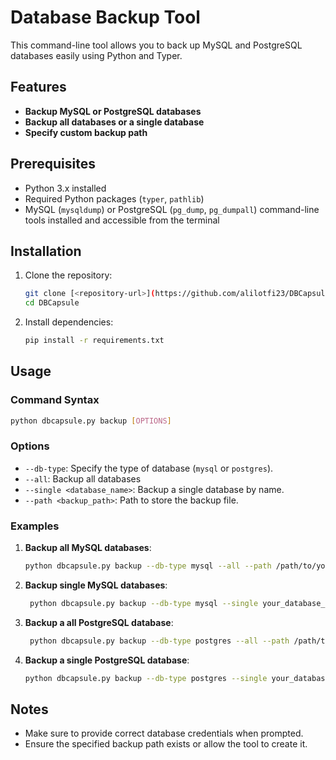 
# Database Backup Tool

This command-line tool allows you to back up MySQL and PostgreSQL databases easily using Python and Typer.

## Features

- **Backup MySQL or PostgreSQL databases**
- **Backup all databases or a single database**
- **Specify custom backup path**

## Prerequisites

- Python 3.x installed
- Required Python packages (`typer`, `pathlib`)
- MySQL (`mysqldump`) or PostgreSQL (`pg_dump`, `pg_dumpall`) command-line tools installed and accessible from the terminal

## Installation

1. Clone the repository:

   ```bash
   git clone [<repository-url>](https://github.com/alilotfi23/DBCapsule.git)
   cd DBCapsule
   ```

2. Install dependencies:

   ```bash
   pip install -r requirements.txt
   ```

## Usage

### Command Syntax

```bash
python dbcapsule.py backup [OPTIONS]
```

### Options

- `--db-type`: Specify the type of database (`mysql` or `postgres`).
- `--all`: Backup all databases
- `--single <database_name>`: Backup a single database by name.
- `--path <backup_path>`: Path to store the backup file.

### Examples

1. **Backup all MySQL databases**:

   ```bash
   python dbcapsule.py backup --db-type mysql --all --path /path/to/your/backup/folder
   ```

2. **Backup single MySQL databases**:

   ```bash
    python dbcapsule.py backup --db-type mysql --single your_database_name --path /path/to/your/backup/folder
   ```

3. **Backup a all PostgreSQL database**:

   ```bash
    python dbcapsule.py backup --db-type postgres --all --path /path/to/your/backup/folder
   ```
4. **Backup a single PostgreSQL database**:

   ```bash
   python dbcapsule.py backup --db-type postgres --single your_database_name --path /path/to/your/backup/folder
   ```

## Notes

- Make sure to provide correct database credentials when prompted.
- Ensure the specified backup path exists or allow the tool to create it.
